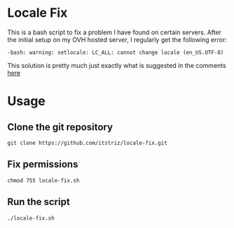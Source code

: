 Locale Fix
==========
This is a bash script to fix a problem I have found on certain servers. After the initial setup on my OVH hosted server, I regularly get the following error:

```
-bash: warning: setlocale: LC_ALL: cannot change locale (en_US.UTF-8)
```

This solution is pretty much just exactly what is suggested in the comments [here](http://askubuntu.com/questions/454260/how-to-solve-locale-problem)

Usage
=====

Clone the git repository
------------------------
```
git clone https://github.com/itstriz/locale-fix.git
```

Fix permissions
---------------
```
chmod 755 locale-fix.sh
```

Run the script
--------------
```
./locale-fix.sh
```


